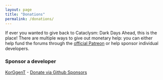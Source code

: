 ```yaml
---
layout: page
title: "Donations"
permalink: /donations/
---
```


If ever you wanted to give back to Cataclysm: Dark Days Ahead, this is the place! There are multiple ways to give out monetary help: you can either help fund the forums through the [official Patreon](https://www.patreon.com/user?u=15922455) or help sponsor individual developers.


### Sponsor a developer
[KorGgenT](https://github.com/CleverRaven/Cataclysm-DDA/pulls?utf8=%E2%9C%93&q=is%3Apr+is%3Amerged+author%3AKorGgenT) - [Donate via Github Sponsors](https://github.com/sponsors/KorGgenT)
